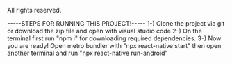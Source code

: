 All rights reserved.

-----STEPS FOR RUNNING THIS PROJECT!-----
1-) Clone the project via git or download the zıp file and open with visual studio code
2-) On the terminal first run "npm i" for downloading required dependencies.
3-) Now you are ready! Open metro bundler with "npx react-native start" then open another terminal and run "npx react-native run-android"
